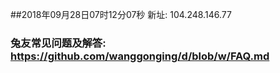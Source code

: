 ##2018年09月28日07时12分07秒 新址: 104.248.146.77
### 兔友常见问题及解答: https://github.com/wanggonging/d/blob/w/FAQ.md
